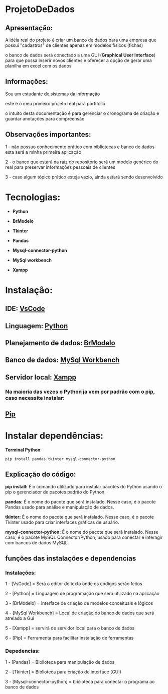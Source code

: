 # ProjetoDeDados

## Apresentação:

A idéia real do projeto é criar um banco de dados para uma empresa
que possui "cadastros" de clientes apenas em modelos físicos (fichas)

o banco de dados será conectado a uma GUI (**Graphical User Interface**)
para que possa inserir novos clientes e oferecer a opção de gerar uma
planilha em excel com os dados


## Informações:

Sou um estudante de sistemas da informação

este é o meu primeiro projeto real para portifólio

o intuito desta documentação é para gerenciar o cronograma de criação
e guardar anotações para compreensão


## Observações importantes:

1 - não possuo conhecimento prático com bibliotecas e banco de dados
esta será a minha primeira aplicação

2 - o banco que estará na raíz do repositório será um modelo genérico
do real para preservar informações pessoais de clientes

3 - caso algum tópico prático esteja vazio, ainda estará sendo desenvolvido


# Tecnologias:

- **Python**

- **BrModelo**

- **Tkinter**

- **Pandas**

- **Mysql-connector-python** 

- **MySql workbench**

- **Xampp**


# Instalação:


## IDE: [VsCode](https://code.visualstudio.com/download) 

## Linguagem: [Python](https://www.python.org/downloads/)

## Planejamento de dados: [BrModelo](http://www.sis4.com/brModelo/download.html)

## Banco de dados: [MySql Workbench](https://dev.mysql.com/downloads/workbench/)

## Servidor local: [Xampp](https://www.apachefriends.org/pt_br/download.html)


### **Na maioria das vezes o Python ja vem por padrão com o pip, caso necessite instalar:**

## [Pip](https://pip.pypa.io/en/stable/installation/)


# Instalar dependências:

**Terminal Python**:

```
pip install pandas tkinter mysql-connector-python

```
## Explicação do código:

**pip install:** É o comando utilizado para instalar pacotes do Python usando o pip
o gerenciador de pacotes padrão do Python.


**pandas:** É o nome do pacote que será instalado. Nesse caso, é o pacote Pandas
usado para análise e manipulação de dados.


**tkinter:** É o nome do pacote que será instalado. Nesse caso, é o pacote Tkinter
usado para criar interfaces gráficas de usuário.


**mysql-connector-python:** É o nome do pacote que será instalado. Nesse caso, é o pacote
MySQL Connector/Python, usado para conectar e interagir com bancos de dados MySQL.


## funções das instalações e dependencias


### Instalações:

1 - [VsCode] = Será o editor de texto onde os códigos serão feitos

2 - [Python] = Linguagem de programação que será utilizado na aplicação

3 - [BrModelo] = interface de criação de modelos conceituais e lógicos

4 - [MySql Workbench] = Local de criação do banco de dados que será atrelado a Gui

5 - [Xampp] = servirá de servidor local para o banco de dados

6 - [Pip] = Ferramenta para facilitar instalação de ferramentas


### Depedencias:

1 - [Pandas] = Biblioteca para manipulação de dados

2 - [Tkinter] = Biblioteca para criação de interface (GUI)

3 - [Mysql-connector-python] = biblioteca para conectar o programa ao banco de dados


